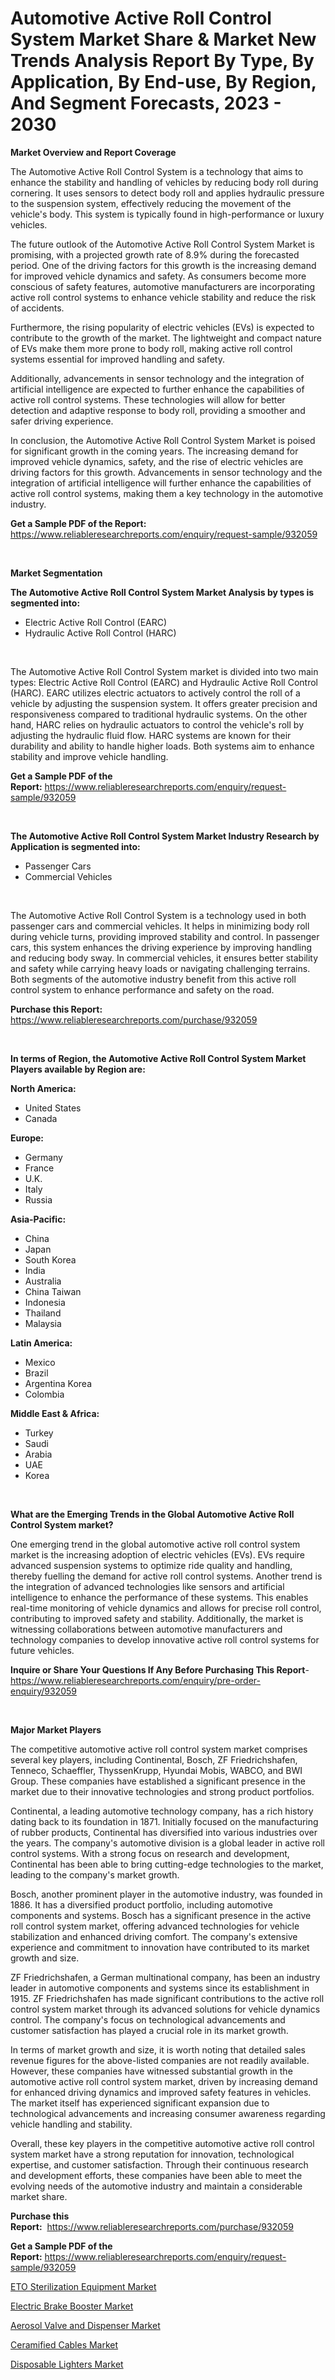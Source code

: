 <p><h1>Automotive Active Roll Control System Market Share & Market New Trends Analysis Report By Type, By Application, By End-use, By Region, And Segment Forecasts, 2023 - 2030</h1></p><p><strong>Market Overview and Report Coverage</strong></p>
<p><p>The Automotive Active Roll Control System is a technology that aims to enhance the stability and handling of vehicles by reducing body roll during cornering. It uses sensors to detect body roll and applies hydraulic pressure to the suspension system, effectively reducing the movement of the vehicle's body. This system is typically found in high-performance or luxury vehicles.</p><p>The future outlook of the Automotive Active Roll Control System Market is promising, with a projected growth rate of 8.9% during the forecasted period. One of the driving factors for this growth is the increasing demand for improved vehicle dynamics and safety. As consumers become more conscious of safety features, automotive manufacturers are incorporating active roll control systems to enhance vehicle stability and reduce the risk of accidents.</p><p>Furthermore, the rising popularity of electric vehicles (EVs) is expected to contribute to the growth of the market. The lightweight and compact nature of EVs make them more prone to body roll, making active roll control systems essential for improved handling and safety.</p><p>Additionally, advancements in sensor technology and the integration of artificial intelligence are expected to further enhance the capabilities of active roll control systems. These technologies will allow for better detection and adaptive response to body roll, providing a smoother and safer driving experience.</p><p>In conclusion, the Automotive Active Roll Control System Market is poised for significant growth in the coming years. The increasing demand for improved vehicle dynamics, safety, and the rise of electric vehicles are driving factors for this growth. Advancements in sensor technology and the integration of artificial intelligence will further enhance the capabilities of active roll control systems, making them a key technology in the automotive industry.</p></p>
<p><strong>Get a Sample PDF of the Report:</strong> <a href="https://www.reliableresearchreports.com/enquiry/request-sample/932059">https://www.reliableresearchreports.com/enquiry/request-sample/932059</a></p>
<p>&nbsp;</p>
<p><strong>Market Segmentation</strong></p>
<p><strong>The Automotive Active Roll Control System Market Analysis by types is segmented into:</strong></p>
<p><ul><li>Electric Active Roll Control (EARC)</li><li>Hydraulic Active Roll Control (HARC)</li></ul></p>
<p>&nbsp;</p>
<p><p>The Automotive Active Roll Control System market is divided into two main types: Electric Active Roll Control (EARC) and Hydraulic Active Roll Control (HARC). EARC utilizes electric actuators to actively control the roll of a vehicle by adjusting the suspension system. It offers greater precision and responsiveness compared to traditional hydraulic systems. On the other hand, HARC relies on hydraulic actuators to control the vehicle's roll by adjusting the hydraulic fluid flow. HARC systems are known for their durability and ability to handle higher loads. Both systems aim to enhance stability and improve vehicle handling.</p></p>
<p><strong>Get a Sample PDF of the Report:</strong>&nbsp;<a href="https://www.reliableresearchreports.com/enquiry/request-sample/932059">https://www.reliableresearchreports.com/enquiry/request-sample/932059</a></p>
<p>&nbsp;</p>
<p><strong>The Automotive Active Roll Control System Market Industry Research by Application is segmented into:</strong></p>
<p><ul><li>Passenger Cars</li><li>Commercial Vehicles</li></ul></p>
<p>&nbsp;</p>
<p><p>The Automotive Active Roll Control System is a technology used in both passenger cars and commercial vehicles. It helps in minimizing body roll during vehicle turns, providing improved stability and control. In passenger cars, this system enhances the driving experience by improving handling and reducing body sway. In commercial vehicles, it ensures better stability and safety while carrying heavy loads or navigating challenging terrains. Both segments of the automotive industry benefit from this active roll control system to enhance performance and safety on the road.</p></p>
<p><strong>Purchase this Report:</strong>&nbsp; <a href="https://www.reliableresearchreports.com/purchase/932059">https://www.reliableresearchreports.com/purchase/932059</a></p>
<p>&nbsp;</p>
<p><strong>In terms of Region, the Automotive Active Roll Control System Market Players available by Region are:</strong></p>
<p>
    <p> <strong> North America: </strong>
        <ul>
            <li>United States</li>
            <li>Canada</li>
        </ul>
        </p> 
    <p> <strong> Europe: </strong>
        <ul>
            <li>Germany</li>
            <li>France</li>
            <li>U.K.</li>
            <li>Italy</li>
            <li>Russia</li>
        </ul>
        </p> 
    <p> <strong> Asia-Pacific: </strong>
        <ul>
            <li>China</li>
            <li>Japan</li>
            <li>South Korea</li>
            <li>India</li>
            <li>Australia</li>
            <li>China Taiwan</li>
            <li>Indonesia</li>
            <li>Thailand</li>
            <li>Malaysia</li>
        </ul>
        </p> 
    <p> <strong> Latin America: </strong>
        <ul>
            <li>Mexico</li>
            <li>Brazil</li>
            <li>Argentina Korea</li>
            <li>Colombia</li>
        </ul>
        </p> 
    <p> <strong> Middle East & Africa: </strong>
        <ul>
            <li>Turkey</li>
            <li>Saudi</li>
            <li>Arabia</li>
            <li>UAE</li>
            <li>Korea</li>
        </ul>
    </p>
    </p>
<p>&nbsp;</p>
<p><strong>What are the Emerging Trends in the Global Automotive Active Roll Control System market?</strong></p>
<p><p>One emerging trend in the global automotive active roll control system market is the increasing adoption of electric vehicles (EVs). EVs require advanced suspension systems to optimize ride quality and handling, thereby fuelling the demand for active roll control systems. Another trend is the integration of advanced technologies like sensors and artificial intelligence to enhance the performance of these systems. This enables real-time monitoring of vehicle dynamics and allows for precise roll control, contributing to improved safety and stability. Additionally, the market is witnessing collaborations between automotive manufacturers and technology companies to develop innovative active roll control systems for future vehicles.</p></p>
<p><strong>Inquire or Share Your Questions If Any Before Purchasing This Report</strong>- <a href="https://www.reliableresearchreports.com/enquiry/pre-order-enquiry/932059">https://www.reliableresearchreports.com/enquiry/pre-order-enquiry/932059</a></p>
<p>&nbsp;</p>
<p><strong>Major Market Players</strong></p>
<p><p>The competitive automotive active roll control system market comprises several key players, including Continental, Bosch, ZF Friedrichshafen, Tenneco, Schaeffler, ThyssenKrupp, Hyundai Mobis, WABCO, and BWI Group. These companies have established a significant presence in the market due to their innovative technologies and strong product portfolios.</p><p>Continental, a leading automotive technology company, has a rich history dating back to its foundation in 1871. Initially focused on the manufacturing of rubber products, Continental has diversified into various industries over the years. The company's automotive division is a global leader in active roll control systems. With a strong focus on research and development, Continental has been able to bring cutting-edge technologies to the market, leading to the company's market growth.</p><p>Bosch, another prominent player in the automotive industry, was founded in 1886. It has a diversified product portfolio, including automotive components and systems. Bosch has a significant presence in the active roll control system market, offering advanced technologies for vehicle stabilization and enhanced driving comfort. The company's extensive experience and commitment to innovation have contributed to its market growth and size.</p><p>ZF Friedrichshafen, a German multinational company, has been an industry leader in automotive components and systems since its establishment in 1915. ZF Friedrichshafen has made significant contributions to the active roll control system market through its advanced solutions for vehicle dynamics control. The company's focus on technological advancements and customer satisfaction has played a crucial role in its market growth.</p><p>In terms of market growth and size, it is worth noting that detailed sales revenue figures for the above-listed companies are not readily available. However, these companies have witnessed substantial growth in the automotive active roll control system market, driven by increasing demand for enhanced driving dynamics and improved safety features in vehicles. The market itself has experienced significant expansion due to technological advancements and increasing consumer awareness regarding vehicle handling and stability.</p><p>Overall, these key players in the competitive automotive active roll control system market have a strong reputation for innovation, technological expertise, and customer satisfaction. Through their continuous research and development efforts, these companies have been able to meet the evolving needs of the automotive industry and maintain a considerable market share.</p></p>
<p><strong>Purchase this Report:</strong>&nbsp;&nbsp;<a href="https://www.reliableresearchreports.com/purchase/932059">https://www.reliableresearchreports.com/purchase/932059</a></p>
<p></p>
<p><strong>Get a Sample PDF of the Report:</strong>&nbsp;<a href="https://www.reliableresearchreports.com/enquiry/request-sample/932059">https://www.reliableresearchreports.com/enquiry/request-sample/932059</a></p>
<p><p><a href="https://medium.com/@kevinbarnes75/eto-sterilization-equipment-market-size-growth-forecast-2023-2030-2ee87ede3a6c">ETO Sterilization Equipment Market</a></p><p><a href="https://www.reportprime.com/electric-brake-booster-r21">Electric Brake Booster Market</a></p><p><a href="https://github.com/RichRobinson5/Market-Research-Report-List-1/blob/main/aerosol-valve-and-dispenser-market.md">Aerosol Valve and Dispenser Market</a></p><p><a href="https://github.com/JameTravis/Market-Research-Report-List-1/blob/main/ceramified-cables-market.md">Ceramified Cables Market</a></p><p><a href="https://www.reportprime.com/disposable-lighters-r857">Disposable Lighters Market</a></p></p>